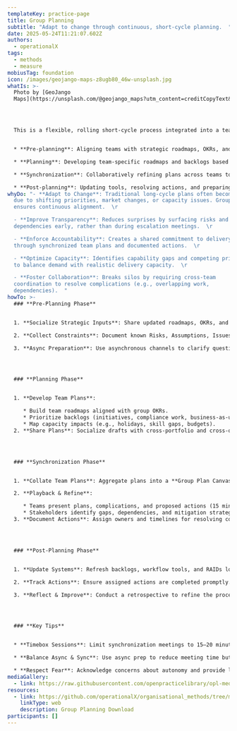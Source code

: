 ```yaml
---
templateKey: practice-page
title: Group Planning
subtitle: "Adapt to change through continuous, short-cycle planning.  "
date: 2025-05-24T11:21:07.602Z
authors:
  - operationalX
tags:
  - methods
  - measure
mobiusTag: foundation
icon: /images/geojango-maps-z8ugb80_46w-unsplash.jpg
whatIs: >-
  Photo by [GeoJango
  Maps](https://unsplash.com/@geojango_maps?utm_content=creditCopyText&utm_medium=referral&utm_source=unsplash)




  This is a flexible, rolling short-cycle process integrated into a team’s regular workflow. It replaces rigid long-term planning (e.g., quarterly cycles) with iterative sessions focused on synchronizing team plans, surfacing risks and dependencies, and fostering alignment across the organization. Key components include:  


  * **Pre-planning**: Aligning teams with strategic roadmaps, OKRs, and known constraints.  

  * **Planning**: Developing team-specific roadmaps and backlogs based on organizational priorities.  

  * **Synchronization**: Collaboratively refining plans across teams to address complications and dependencies.  

  * **Post-planning**: Updating tools, resolving actions, and preparing for the next cycle.
whyDo: "- **Adapt to Change**: Traditional long-cycle plans often become invalid
  due to shifting priorities, market changes, or capacity issues. Group Planning
  ensures continuous alignment.  \r

  - **Improve Transparency**: Reduces surprises by surfacing risks and
  dependencies early, rather than during escalation meetings.  \r

  - **Enforce Accountability**: Creates a shared commitment to delivery
  through synchronized team plans and documented actions.  \r

  - **Optimize Capacity**: Identifies capability gaps and competing priorities
  to balance demand with realistic delivery capacity.  \r

  - **Foster Collaboration**: Breaks silos by requiring cross-team
  coordination to resolve complications (e.g., overlapping work,
  dependencies).  "
howTo: >-
  ### **Pre-Planning Phase**


  1. **Socialize Strategic Inputs**: Share updated roadmaps, OKRs, and prioritized backlogs with all teams.  

  2. **Collect Constraints**: Document known Risks, Assumptions, Issues, Dependencies, and Constraints (RAIDs), capacity limits, and unfinished work.  

  3. **Async Preparation**: Use asynchronous channels to clarify questions and ensure readiness.  




  ### **Planning Phase**


  1. **Develop Team Plans**:  

     * Build team roadmaps aligned with group OKRs.  
     * Prioritize backlogs (initiatives, compliance work, business-as-usual tasks).  
     * Map capacity impacts (e.g., holidays, skill gaps, budgets).  
  2. **Share Plans**: Socialize drafts with cross-portfolio and cross-organizational stakeholders for feedback.  




  ### **Synchronization Phase**


  1. **Collate Team Plans**: Aggregate plans into a **Group Plan Canvas** (Now, Next, Later sections).  

  2. **Playback & Refine**:  

     * Teams present plans, complications, and proposed actions (15 minutes per team).  
     * Stakeholders identify gaps, dependencies, and mitigation strategies (20 minutes per team).  
  3. **Document Actions**: Assign owners and timelines for resolving complications.  




  ### **Post-Planning Phase**


  1. **Update Systems**: Refresh backlogs, workflow tools, and RAIDs logs.  

  2. **Track Actions**: Ensure assigned actions are completed promptly.  

  3. **Reflect & Improve**: Conduct a retrospective to refine the process for future cycles.  




  ### **Key Tips**


  * **Timebox Sessions**: Limit synchronization meetings to 15–20 minutes per team.  

  * **Balance Async & Sync**: Use async prep to reduce meeting time but ensure live collaboration for critical decisions.  

  * **Respect Fear**: Acknowledge concerns about autonomy and provide leadership reassurance upfront.
mediaGallery:
  - link: https://raw.githubusercontent.com/openpracticelibrary/opl-media/1dff6613152420eb5102a77a8cc0cf2dfea32af9/images/OPL-remoteaf-groupplan.png
resources:
  - link: https://github.com/operationalX/organisational_methods/tree/main/Group%20Plan
    linkType: web
    description: Group Planning Download
participants: []
---
```

